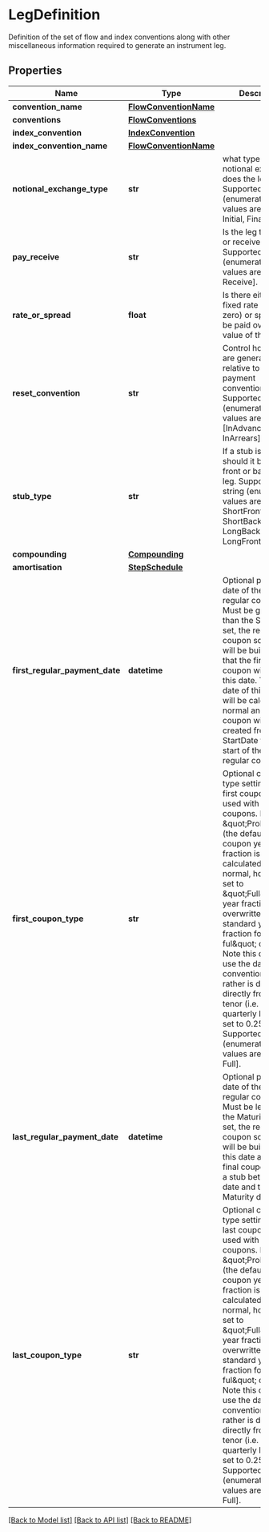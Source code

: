 # LegDefinition

Definition of the set of flow and index conventions along with other miscellaneous information required to generate an instrument leg.

## Properties
Name | Type | Description | Notes
------------ | ------------- | ------------- | -------------
**convention_name** | [**FlowConventionName**](FlowConventionName.md) |  | [optional] 
**conventions** | [**FlowConventions**](FlowConventions.md) |  | [optional] 
**index_convention** | [**IndexConvention**](IndexConvention.md) |  | [optional] 
**index_convention_name** | [**FlowConventionName**](FlowConventionName.md) |  | [optional] 
**notional_exchange_type** | **str** | what type of notional exchange does the leg have    Supported string (enumeration) values are: [None, Initial, Final, Both]. | 
**pay_receive** | **str** | Is the leg to be paid or received    Supported string (enumeration) values are: [Pay, Receive]. | 
**rate_or_spread** | **float** | Is there either a fixed rate (non-zero) or spread to be paid over the value of the leg. | 
**reset_convention** | **str** | Control how resets are generated relative to swap payment convention(s).    Supported string (enumeration) values are: [InAdvance, InArrears]. | [optional] 
**stub_type** | **str** | If a stub is required should it be at the front or back of the leg.    Supported string (enumeration) values are: [None, ShortFront, ShortBack, LongBack, LongFront, Both]. | 
**compounding** | [**Compounding**](Compounding.md) |  | [optional] 
**amortisation** | [**StepSchedule**](StepSchedule.md) |  | [optional] 
**first_regular_payment_date** | **datetime** | Optional payment date of the first regular coupon.  Must be greater than the StartDate.  If set, the regular coupon schedule will be built such that the first regular coupon  will end on this date. The start date of this coupon will be calculated as normal and  a stub coupon will be created from the StartDate to the start of the first regular coupon. | [optional] 
**first_coupon_type** | **str** | Optional coupon type setting for the first coupon, can be used with Stub coupons.  If set to \&quot;ProRata\&quot; (the default), the coupon year fraction is calculated as normal,  however if set to \&quot;Full\&quot; the year fraction is overwritten with the standard year fraction  for a regular ful\&quot; coupon. Note this does not use the day count convention but rather is defined  directly from the tenor (i.e. a quarterly leg will be set to 0.25).    Supported string (enumeration) values are: [ProRata, Full]. | [optional] 
**last_regular_payment_date** | **datetime** | Optional payment date of the last regular coupon.  Must be less than the Maturity date.  If set, the regular coupon schedule will be built up to this date and the final  coupon will be a stub between this date and the Maturity date. | [optional] 
**last_coupon_type** | **str** | Optional coupon type setting for the last coupon, can be used with Stub coupons.  If set to \&quot;ProRata\&quot; (the default), the coupon year fraction is calculated as normal,  however if set to \&quot;Full\&quot; the year fraction is overwritten with the standard year fraction  for a regular ful\&quot; coupon. Note this does not use the day count convention but rather is defined  directly from the tenor (i.e. a quarterly leg will be set to 0.25).    Supported string (enumeration) values are: [ProRata, Full]. | [optional] 

[[Back to Model list]](../README.md#documentation-for-models) [[Back to API list]](../README.md#documentation-for-api-endpoints) [[Back to README]](../README.md)


